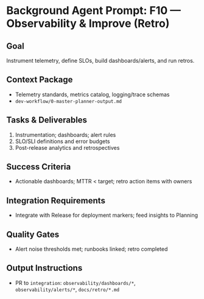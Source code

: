 # Background Agent Prompt: F10 — Observability & Improve (Retro)

## Goal
Instrument telemetry, define SLOs, build dashboards/alerts, and run retros.

## Context Package
- Telemetry standards, metrics catalog, logging/trace schemas
- `dev-workflow/0-master-planner-output.md`

## Tasks & Deliverables
1. Instrumentation; dashboards; alert rules
2. SLO/SLI definitions and error budgets
3. Post-release analytics and retrospectives

## Success Criteria
- Actionable dashboards; MTTR < target; retro action items with owners

## Integration Requirements
- Integrate with Release for deployment markers; feed insights to Planning

## Quality Gates
- Alert noise thresholds met; runbooks linked; retro completed

## Output Instructions
- PR to `integration`: `observability/dashboards/*`, `observability/alerts/*`, `docs/retro/*.md`
